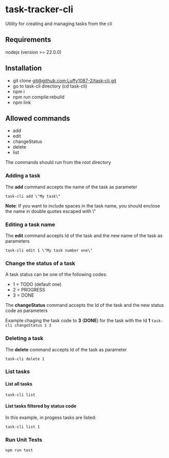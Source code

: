 # task-tracker-cli

Utility for creating and managing tasks from the cli

## Requirements
nodejs (version >= 22.0.0)

## Installation
- git clone [git@github.com:Luffy1087-2/task-cli.git](git@github.com:Luffy1087-2/task-cli.git)
- go to task-cli directory (cd task-cli)
- npm i
- npm run compile:rebuild
- npm link

## Allowed commands
- add
- edit
- changeStatus
- delete
- list

The commands should run from the root directory

### Adding a task
The **add** command accepts the name of the task as parameter

`task-cli add \"My task\"`

**Note**: If you want to include spaces in the task name, you should enclose the name in double quotes escaped with \\"

### Editing a task name
The **edit** command accepts Id of the task and the new name of the task as parameters

`task-cli edit 1 \"My task number one\"`

### Change the status of a task

A task status can be one of the following codes:
- 1 = TODO (default one)
- 2 = PROGRESS
- 3 = DONE

The **changeStatus** command accepts the Id of the task and the new status code as parameters

Example chaging the task code to **3** (**DONE**) for the task with the Id **1**
`task-cli changeStatus 1 3`

### Deleting a task
The **delete** command accepts Id of the task as parameter

`task-cli delete 1`

### List tasks

#### List all tasks
`task-cli list`

#### List tasks filtered by status code

In this example, in progess tasks are listed:

`task-cli list 1`

### Run Unit Tests

`npm run test`
